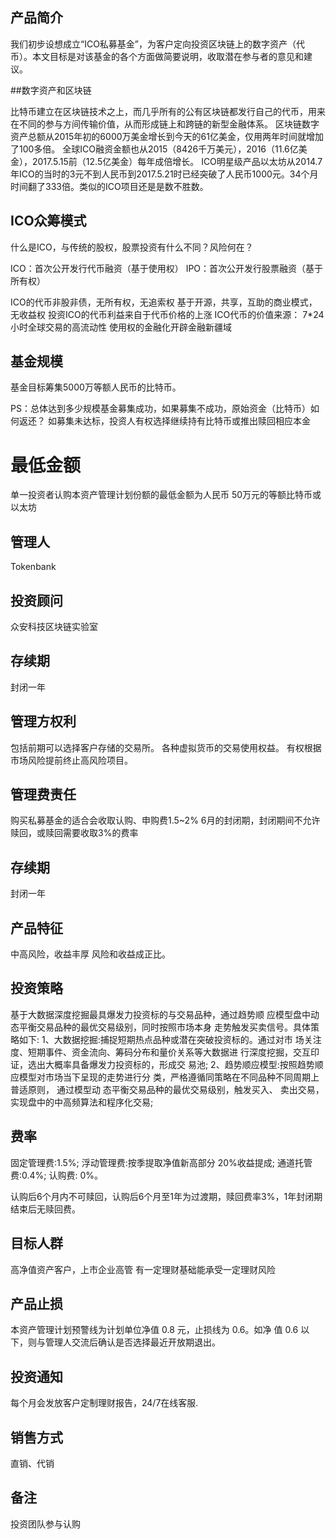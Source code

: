 
## 产品简介

我们初步设想成立“ICO私募基金”，为客户定向投资区块链上的数字资产（代币）。本文目标是对该基金的各个方面做简要说明，收取潜在参与者的意见和建议。

##数字资产和区块链

比特币建立在区块链技术之上，而几乎所有的公有区块链都发行自己的代币，用来在不同的参与方间传输价值，从而形成链上和跨链的新型金融体系。
区块链数字资产总额从2015年初的6000万美金增长到今天的61亿美金，仅用两年时间就增加了100多倍。
全球ICO融资金额也从2015（8426千万美元），2016（11.6亿美金），2017.5.15前（12.5亿美金）每年成倍增长。
ICO明星级产品以太坊从2014.7年ICO的当时的3元不到人民币到2017.5.21时已经突破了人民币1000元。34个月时间翻了333倍。类似的ICO项目还是是数不胜数。

## ICO众筹模式

什么是ICO，与传统的股权，股票投资有什么不同？风险何在？

ICO：首次公开发行代币融资（基于使用权）
IPO：首次公开发行股票融资（基于所有权）

ICO的代币非股非债，无所有权，无追索权
基于开源，共享，互助的商业模式，无收益权
投资ICO的代币利益来自于代币价格的上涨
ICO代币的价值来源：
7*24小时全球交易的高流动性
使用权的金融化开辟金融新疆域

## 基金规模
基金目标筹集5000万等额人民币的比特币。

PS：总体达到多少规模基金募集成功，如果募集不成功，原始资金（比特币）如何返还？
如募集未达标，投资人有权选择继续持有比特币或推出赎回相应本金

# 最低金额 

单一投资者认购本资产管理计划份额的最低金额为人民币 50万元的等额比特币或以太坊

## 管理人 

Tokenbank

## 投资顾问

众安科技区块链实验室 

## 存续期 

封闭一年

## 管理方权利

包括前期可以选择客户存储的交易所。
各种虚拟货币的交易使用权益。
有权根据市场风险提前终止高风险项目。

## 管理费责任

购买私募基金的适合会收取认购、申购费1.5~2%
6月的封闭期，封闭期间不允许赎回，或赎回需要收取3%的费率

## 存续期 

封闭一年 

##  产品特征 

中高风险，收益丰厚 风险和收益成正比。

## 投资策略

基于大数据深度挖掘最具爆发力投资标的与交易品种，通过趋势顺 应模型盘中动态平衡交易品种的最优交易级别，同时按照市场本身 走势触发买卖信号。具体策略如下: 
1、大数据挖掘:捕捉短期热点品种或潜在突破投资标的。通过对市 场关注度、短期事件、资金流向、筹码分布和量价关系等大数据进 行深度挖掘，交互印证，选出大概率具备爆发力投资标的，形成交 易池; 
2、趋势顺应模型:按照趋势顺应模型对市场当下呈现的走势进行分 类，严格遵循同策略在不同品种不同周期上普适原则， 通过模型动 态平衡交易品种的最优交易级别，触发买入、 卖出交易，实现盘中的中高频算法和程序化交易; 

## 费率 

固定管理费:1.5%; 
浮动管理费:按季提取净值新高部分 20%收益提成; 
通道托管费:0.4%;
认购费: 0%。 

认购后6个月内不可赎回，认购后6个月至1年为过渡期，赎回费率3%，1年封闭期结束后无赎回费。

## 目标人群

高净值资产客户，上市企业高管 有一定理财基础能承受一定理财风险

## 产品止损 
本资产管理计划预警线为计划单位净值 0.8 元，止损线为 0.6。如净 值 0.6 以下，则与管理人交流后确认是否选择最近开放期退出。 

## 投资通知

每个月会发放客户定制理财报告，24/7在线客服.

## 销售方式 

直销、代销 

## 备注 

投资团队参与认购 
